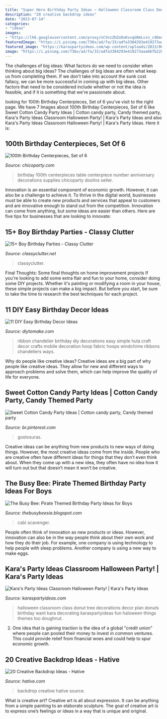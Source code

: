 ```yaml
---
title: "Super Hero Birthday Party Ideas ~ Halloween Classroom Class Donut Tree Decorations Decor Plan Donuts Birthday Want Kara Decorating Karaspartyideas Fun Haloween Things Themes Too Doughnut"
description: "20 creative backdrop ideas"
date: "2023-07-14"
categories:
- "ideas"
images:
- "https://lh6.googleusercontent.com/proxy/nCVnzZHZoDxKvvqGRmLvin_c4DeeNfS7VKFM_KFE1v1FHSiCpBc7QvUI_SKfsMoX5SwZ9bGUVHEVYvrJjc-okutAA6mHt19do7Y-b2wjdoptK7bBN7eOjTkP9jc1CVus-Fs9WyicsMc=s0-d"
featuredImage: "https://i.pinimg.com/736x/ad/fa/33/adfa3384293e419273aaa66fb2280640.jpg"
featured_image: "https://karaspartyideas.com/wp-content/uploads/2013/06/halloween-class-party-1-550x733.jpg"
image: "https://i.pinimg.com/736x/ad/fa/33/adfa3384293e419273aaa66fb2280640.jpg"
---
```



The challenges of big ideas: What factors do we need to consider when thinking about big ideas?
The challenges of big ideas are often what keep us from completing them. If we don't take into account the sunk cost fallacy, we can be more successful in coming up with big ideas. Other factors that need to be considered include whether or not the idea is feasible, and if it is something that we're passionate about.

	

		
looking for 100th Birthday Centerpieces, Set of 6 you've visit to the right page. We have 7 Images about 100th Birthday Centerpieces, Set of 6 like Sweet Cotton Candy Party Ideas | Cotton candy party, Candy themed party, Kara&#039;s Party Ideas Classroom Halloween Party! | Kara&#039;s Party Ideas and also Kara&#039;s Party Ideas Classroom Halloween Party! | Kara&#039;s Party Ideas. Here it is:
		
    
## 100th Birthday Centerpieces, Set Of 6

<img loading=lazy src="https://www.chicoparty.com/images/products/display/100thBirthdayCenterpiece.jpg" onerror="this.onerror=null;this.src='https://tse2.mm.bing.net/th?id=OIP.n-SO6q43L0P6lxeeBJC_iwHaJ5&amp;pid=15.1';" alt="100th Birthday Centerpieces, Set of 6">

_Source: chicoparty.com_

>birthday 100th centerpieces table centerpiece number anniversary decorations supplies chicoparty doolins seller. 

	

Innovation is an essential component of economic growth. However, it can also be a challenge to achieve it. To thrive in the digital world, businesses must be able to create new products and services that appeal to customers and are innovative enough to stand out from the competition. Innovation can come from anything, but some ideas are easier than others. Here are five tips for businesses that are looking to innovate:

    
## 15+ Boy Birthday Parties - Classy Clutter

<img loading=lazy src="https://www.classyclutter.net/wp-content/uploads/2014/02/blue-ombre-dessert-table-cake.jpg" onerror="this.onerror=null;this.src='https://tse2.mm.bing.net/th?id=OIP.1SALzzQVuHrO2ckPT42DTAHaJ7&amp;pid=15.1';" alt="15+ Boy Birthday Parties - Classy Clutter">

_Source: classyclutter.net_

>classyclutter. 

	

Final Thoughts: Some final thoughts on home improvement projects
If you're looking to add some extra flair and fun to your home, consider doing some DIY projects. Whether it's painting or modifying a room in your house, these simple projects can make a big impact. But before you start, be sure to take the time to research the best techniques for each project.

    
## 11 DIY Easy Birthday Decor Ideas

<img loading=lazy src="https://www.diytomake.com/wp-content/uploads/2015/09/Ribbon-Chandelier.jpg" onerror="this.onerror=null;this.src='https://tse1.mm.bing.net/th?id=OIP.noenl1HCBNMYO8N7IZNtBQHaLH&amp;pid=15.1';" alt="11 DIY Easy Birthday Decor Ideas">

_Source: diytomake.com_

>ribbon chandelier birthday diy decorations easy simple hula craft decor crafts mobile decoration hoop fabric hoops windchime ribbons chandeliers ways. 

	

Why do people like creative ideas?
Creative ideas are a big part of why people like creative ideas. They allow for new and different ways to approach problems and solve them, which can help improve the quality of life for everyone.

    
## Sweet Cotton Candy Party Ideas | Cotton Candy Party, Candy Themed Party

<img loading=lazy src="https://i.pinimg.com/736x/ad/fa/33/adfa3384293e419273aaa66fb2280640.jpg" onerror="this.onerror=null;this.src='https://tse2.mm.bing.net/th?id=OIP.g6Fm-lIA1r9ZDyaCYVmH_QHaLT&amp;pid=15.1';" alt="Sweet Cotton Candy Party Ideas | Cotton candy party, Candy themed party">

_Source: br.pinterest.com_

>gostosuras. 

	

Creative ideas can be anything from new products to new ways of doing things. However, the most creative ideas come from the inside. People who are creative often have different ideas for things that they don’t even think about. When they come up with a new idea, they often have no idea how it will turn out but that doesn’t mean it won’t be creative.

    
## The Busy Bee: Pirate Themed Birthday Party Ideas For Boys

<img loading=lazy src="https://lh6.googleusercontent.com/proxy/nCVnzZHZoDxKvvqGRmLvin_c4DeeNfS7VKFM_KFE1v1FHSiCpBc7QvUI_SKfsMoX5SwZ9bGUVHEVYvrJjc-okutAA6mHt19do7Y-b2wjdoptK7bBN7eOjTkP9jc1CVus-Fs9WyicsMc=s0-d" onerror="this.onerror=null;this.src='https://tse4.mm.bing.net/th?id=OIP.GGzjbNkVLtHGiSW4dLgO6wHaJ3&amp;pid=15.1';" alt="The Busy Bee: Pirate Themed Birthday Party Ideas for Boys">

_Source: thebusybeesia.blogspot.com_

>cabi scavenger. 

	

People often think of innovation as new products or ideas. However, innovation can also be in the way people think about their own work and how they do their job. For example, one company is using technology to help people with sleep problems. Another company is using a new way to make eggs.

    
## Kara&#039;s Party Ideas Classroom Halloween Party! | Kara&#039;s Party Ideas

<img loading=lazy src="https://karaspartyideas.com/wp-content/uploads/2013/06/halloween-class-party-1-550x733.jpg" onerror="this.onerror=null;this.src='https://tse3.mm.bing.net/th?id=OIP.aEMBazKvNEh3JwvZiuRg3wHaJ3&amp;pid=15.1';" alt="Kara&#039;s Party Ideas Classroom Halloween Party! | Kara&#039;s Party Ideas">

_Source: karaspartyideas.com_

>halloween classroom class donut tree decorations decor plan donuts birthday want kara decorating karaspartyideas fun haloween things themes too doughnut. 

	

2. One idea that is gaining traction is the idea of a global "credit union" where people can pooled their money to invest in common ventures. This could provide relief from financial woes and could help to spur economic growth.

    
## 20 Creative Backdrop Ideas - Hative

<img loading=lazy src="https://hative.com/wp-content/uploads/2014/12/backdrop-ideas/15-creative-backdrop-ideas.jpg" onerror="this.onerror=null;this.src='https://tse4.mm.bing.net/th?id=OIP.jwmRt-z7T6XjPxgeV9cKIgHaLH&amp;pid=15.1';" alt="20 Creative Backdrop Ideas - Hative">

_Source: hative.com_

>backdrop creative hative source. 

	

What is creative art?
Creative art is all about expression. It can be anything from a simple painting to an elaborate sculpture. The goal of creative art is to express one’s feelings or ideas in a way that is unique and original.

